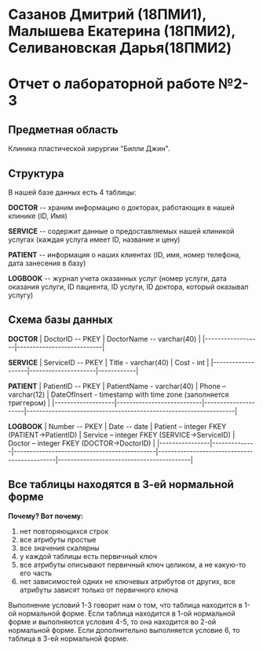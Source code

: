 # Сазанов Дмитрий (18ПМИ1), Малышева Екатерина (18ПМИ2), Селивановская Дарья(18ПМИ2)

# Отчет о лабораторной работе №2-3

## Предметная область
Клиника пластической хирургии "Билли Джин".

## Структура
В нашей базе данных есть 4 таблицы:

**DOCTOR** -- храним информацию о докторах, работающих в нашей клинике (ID, Имя)

**SERVICE** -- содержит данные о предоставляемых нашей клиникой услугах (каждая услуга имеет ID, название и цену)

**PATIENT** -- информация о наших клиентах (ID, имя, номер телефона, дата занесения в базу)

**LOGBOOK** -- журнал учета оказанных услуг (номер услуги, дата оказания услуги, ID пациента, ID услуги, ID доктора, который оказывал услугу)

## Схема базы данных

**DOCTOR**
| DoctorID -- PKEY | DoctorName -- varchar(40) |
|------------------|---------------------------|

**SERVICE**
| ServiceID -- PKEY | Title - varchar(40) | Cost - int |
|-------------------|---------------------|------------|

**PATIENT**
| PatientID -- PKEY | PatientName - varchar(40) | Phone – varchar(12) | DateOfInsert - timestamp with time zone (заполняется триггером) |
|-------------------|---------------------------|---------------------|------------------------------------------------------------------|

**LOGBOOK**
| Number -- PKEY | Date -- date | Patient – integer FKEY (PATIENT->PatientID) | Service – integer FKEY (SERVICE->ServiceID) | Doctor – integer FKEY (DOCTOR->DoctorID) |
|----------------|--------------|---------------------------------------------|---------------------------------------------|------------------------------------------|

## Все таблицы находятся в 3-ей нормальной форме
**Почему? Вот почему:**
1. нет повторяющихся строк
2. все атрибуты простые
3. все значения скалярны
4. у каждой таблицы есть первичный ключ
5. все атрибуты описывают первичный ключ целиком, а не какую-то его часть
6. нет зависимостей одних не ключевых атрибутов от других, все атрибуты зависят только от первичного ключа

Выполнение условий 1-3 говорит нам о том, что таблица находится в 1-ой нормальной форме.
Если таблица находится в 1-ой нормальной форме и выполняются условия 4-5, то она находится во 2-ой нормальной форме.
Если дополнительно выполняется условие 6, то таблица в 3-ей нормальной форме.